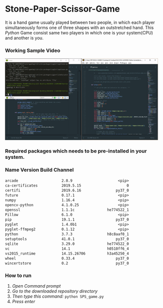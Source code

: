 # Stone-Paper-Scissor-Game
It is a hand game usually played between two people, in which each player simultaneously forms one of three shapes with an outstretched hand. This *Python* Game consist same two players in which one is your system(CPU) and another is you.

### Working Sample Video
<img src="https://github.com/Priyanshuuu/Stone-Paper-Scissor-Game/blob/master/Sample/Game_sample.gif">

### Required packages which needs to be pre-installed in your system. 

### Name                    Version                   Build  Channel
```
arcade                    2.0.9                     <pip>
ca-certificates           2019.5.15                     0
certifi                   2019.6.16                py37_0
future                    0.17.1                    <pip>
numpy                     1.16.4                    <pip>
opencv-python             4.1.0.25                  <pip>
openssl                   1.1.1c               he774522_1
Pillow                    6.1.0                     <pip>
pip                       19.1.1                   py37_0
pyglet                    1.4.0b1                   <pip>
pyglet-ffmpeg2            0.1.12                    <pip>
python                    3.7.3                h8c8aaf0_1
setuptools                41.0.1                   py37_0
sqlite                    3.29.0               he774522_0
vc                        14.1                 h0510ff6_4
vs2015_runtime            14.15.26706          h3a45250_4
wheel                     0.33.4                   py37_0
wincertstore              0.2                      py37_0
```  

### How to run
1. *Open Command prompt*
2. *Go to the downloaded repository directory*
3. *Then type this command:* ```python SPS_game.py```
4. *Press enter*


